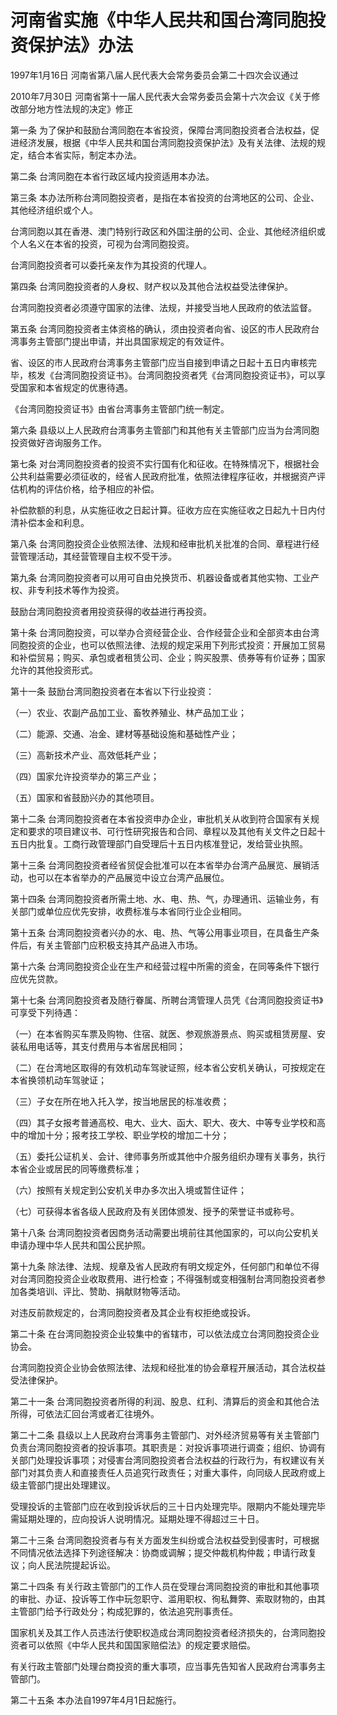 # 河南省实施《中华人民共和国台湾同胞投资保护法》办法

1997年1月16日 河南省第八届人民代表大会常务委员会第二十四次会议通过

2010年7月30日 河南省第十一届人民代表大会常务委员会第十六次会议《关于修改部分地方性法规的决定》修正

<!-- INFO END -->

第一条 为了保护和鼓励台湾同胞在本省投资，保障台湾同胞投资者合法权益，促进经济发展，根据《中华人民共和国台湾同胞投资保护法》及有关法律、法规的规定，结合本省实际，制定本办法。

第二条 台湾同胞在本省行政区域内投资适用本办法。

第三条 本办法所称台湾同胞投资者，是指在本省投资的台湾地区的公司、企业、其他经济组织或个人。

台湾同胞以其在香港、澳门特别行政区和外国注册的公司、企业、其他经济组织或个人名义在本省的投资，可视为台湾同胞投资。

台湾同胞投资者可以委托亲友作为其投资的代理人。

第四条 台湾同胞投资者的人身权、财产权以及其他合法权益受法律保护。

台湾同胞投资者必须遵守国家的法律、法规，并接受当地人民政府的依法监督。

第五条 台湾同胞投资者主体资格的确认，须由投资者向省、设区的市人民政府台湾事务主管部门提出申请，并出具国家规定的有效证件。

省、设区的市人民政府台湾事务主管部门应当自接到申请之日起十五日内审核完毕，核发《台湾同胞投资证书》。台湾同胞投资者凭《台湾同胞投资证书》，可以享受国家和本省规定的优惠待遇。

《台湾同胞投资证书》由省台湾事务主管部门统一制定。

第六条 县级以上人民政府台湾事务主管部门和其他有关主管部门应当为台湾同胞投资做好咨询服务工作。

第七条 对台湾同胞投资者的投资不实行国有化和征收。在特殊情况下，根据社会公共利益需要必须征收的，经省人民政府批准，依照法律程序征收，并根据资产评估机构的评估价格，给予相应的补偿。

补偿款额的利息，从实施征收之日起计算。征收方应在实施征收之日起九十日内付清补偿本金和利息。

第八条 台湾同胞投资企业依照法律、法规和经审批机关批准的合同、章程进行经营管理活动，其经营管理自主权不受干涉。

第九条 台湾同胞投资者可以用可自由兑换货币、机器设备或者其他实物、工业产权、非专利技术等作为投资。

鼓励台湾同胞投资者用投资获得的收益进行再投资。

第十条 台湾同胞投资，可以举办合资经营企业、合作经营企业和全部资本由台湾同胞投资的企业，也可以依照法律、法规的规定采用下列形式投资：开展加工贸易和补偿贸易；购买、承包或者租赁公司、企业；购买股票、债券等有价证券；国家允许的其他投资形式。

第十一条 鼓励台湾同胞投资者在本省以下行业投资：

（一）农业、农副产品加工业、畜牧养殖业、林产品加工业；

（二）能源、交通、冶金、建材等基础设施和基础性产业；

（三）高新技术产业、高效低耗产业；

（四）国家允许投资举办的第三产业；

（五）国家和省鼓励兴办的其他项目。

第十二条 台湾同胞投资者在本省投资申办企业，审批机关从收到符合国家有关规定和要求的项目建议书、可行性研究报告和合同、章程以及其他有关文件之日起十五日内批复。工商行政管理部门自受理后十五日内核准登记，发给营业执照。

第十三条 台湾同胞投资者经省贸促会批准可以在本省举办台湾产品展览、展销活动，也可以在本省举办的产品展览中设立台湾产品展位。

第十四条 台湾同胞投资者所需土地、水、电、热、气，办理通讯、运输业务，有关部门或单位应优先安排，收费标准与本省同行业企业相同。

第十五条 台湾同胞投资者兴办的水、电、热、气等公用事业项目，在具备生产条件后，有关主管部门应积极支持其产品进入市场。

第十六条 台湾同胞投资企业在生产和经营过程中所需的资金，在同等条件下银行应优先贷款。

第十七条 台湾同胞投资者及随行眷属、所聘台湾管理人员凭《台湾同胞投资证书》可享受下列待遇：

（一）在本省购买车票及购物、住宿、就医、参观旅游景点、购买或租赁房屋、安装私用电话等，其支付费用与本省居民相同；

（二）在台湾地区取得的有效机动车驾驶证照，经本省公安机关确认，可按规定在本省换领机动车驾驶证；

（三）子女在所在地入托入学，按当地居民的标准收费；

（四）其子女报考普通高校、电大、业大、函大、职大、夜大、中等专业学校和高中的增加十分；报考技工学校、职业学校的增加二十分；

（五）委托公证机关、会计、律师事务所或其他中介服务组织办理有关事务，执行本省企业或居民的同等缴费标准；

（六）按照有关规定到公安机关申办多次出入境或暂住证件；

（七）可获得本省各级人民政府及有关团体颁发、授予的荣誉证书或称号。

第十八条 台湾同胞投资者因商务活动需要出境前往其他国家的，可以向公安机关申请办理中华人民共和国公民护照。

第十九条 除法律、法规、规章及省人民政府有明文规定外，任何部门和单位不得对台湾同胞投资企业收取费用、进行检查；不得强制或变相强制台湾同胞投资者参加各类培训、评比、赞助、捐献财物等活动。

对违反前款规定的，台湾同胞投资者及其企业有权拒绝或投诉。

第二十条 在台湾同胞投资企业较集中的省辖市，可以依法成立台湾同胞投资企业协会。

台湾同胞投资企业协会依照法律、法规和经批准的协会章程开展活动，其合法权益受法律保护。

第二十一条 台湾同胞投资者所得的利润、股息、红利、清算后的资金和其他合法所得，可依法汇回台湾或者汇往境外。

第二十二条 县级以上人民政府台湾事务主管部门、对外经济贸易等有关主管部门负责台湾同胞投资者的投诉事项。其职责是：对投诉事项进行调查；组织、协调有关部门处理投诉事项；对侵害台湾同胞投资者合法权益的行政行为，有权建议有关部门对其负责人和直接责任人员追究行政责任；对重大事件，向同级人民政府或上级主管部门提出处理建议。

受理投诉的主管部门应在收到投诉状后的三十日内处理完毕。限期内不能处理完毕需延期处理的，应向投诉人说明情况。延期处理不得超过三十日。

第二十三条 台湾同胞投资者与有关方面发生纠纷或合法权益受到侵害时，可根据不同情况依法选择下列途径解决：协商或调解；提交仲裁机构仲裁；申请行政复议；向人民法院提起诉讼。

第二十四条 有关行政主管部门的工作人员在受理台湾同胞投资的审批和其他事项的审批、办证、投诉等工作中玩忽职守、滥用职权、徇私舞弊、索取财物的，由其主管部门给予行政处分；构成犯罪的，依法追究刑事责任。

国家机关及其工作人员违法行使职权造成台湾同胞投资者经济损失的，台湾同胞投资者可以依照《中华人民共和国国家赔偿法》的规定要求赔偿。

有关行政主管部门处理台商投资的重大事项，应当事先告知省人民政府台湾事务主管部门。

第二十五条 本办法自1997年4月1日起施行。